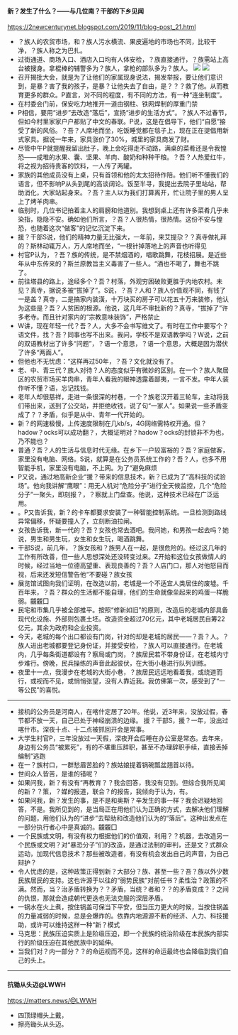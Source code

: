 #### 新？发生了什么？——与几位南？干部的下乡见闻
https://2newcenturynet.blogspot.com/2019/11/blog-post_21.html
- ？族人的农贸市场，和？族人污水横流、果皮遍地的市场也不同，比较干净，？族人称之为巴扎。
- 过街通道、商场入口、酒店入口均有人体安检，？族直接通行，？族需站上高台被搜身。拿棍棒的辅警多为？族人，拿枪的部队多为？族人。
![](https://assets.matters.news/embed/31c19f17-c20f-4843-b7e1-2d60d669c60c.jpeg)
![](https://assets.matters.news/embed/249a66e6-6e37-472c-8a31-0d28b863c1af.jpeg)
- 召开揭批大会，就是为了让他们的家属现身说法，揭发举报，要让他们意识到，是暴？害了我的孩子，是暴？让他失去了自由，是？？？救了他。从而教育更多的群众。P直言，对不同的程度，有不同的方法，有一种“连坐制度”。
- 在村委会门前，保安吃力地推开一道由钢柱、铁网焊制的厚重门禁
- P相信，要用“进步”去改造“落后”，宣扬“进步的生活方式”。？族人不过春节，但如今村里家家户户都贴了中文的春联。P说，这是在倡导下，他们“自愿”接受了新的风俗。？吾？人席地而坐，吃饭睡觉都在毯子上，现在正在提倡用新式家具。据说一年来，家具涨价了30%，城里的家具商发了财。
- 尽管中午P就提醒我留出肚子，晚上会吃得走不动路，满桌的菜肴还是令我惶恐——成堆的水果、囊、坚果、羊肉、酸奶和种种干粮。？吾？人热爱红牛，将之视为招待贵客的饮料，一人传了两罐。
- 家族的其他成员没有上桌，只有首领和他的太太招待作陪。他们听不懂我们的语言，但不影响P从头到尾的高谈阔论。饭至半寻，我提出去院子里站站，帮助消化，大家站起身来。？吾？主人以为我们打算离开，忙让院子里的男人呈上了烤羊肉串。
- 临别时，几位书记拍着主人的肩膀和他道别。我想到桌上还有许多菜肴几乎未染指，隐隐不安。确如他们所言，？吾？人很热情，很热情。这份不安与惶恐，也随着这次“做客”的记忆沉淀下来。
- 援？干部S说，他们的精神力量无比强大，一年前，来艾提尕？？真寺做礼拜的？斯林动辄万人，万人席地而坐，“一根针掉落地上的声音也听得见
- 村官P认为，？吾？族的传统，是不禁烟酒的，唱歌跳舞，花枝招展。是近些年从中东传来的？斯兰原教旨主义毒害了一些人。“酒也不喝了，舞也不跳了。
- 前往塔县的路上，途经多个？吾？村落，外观穷困破败更胜于内地农村。未见？真寺，据说多被“拔掉了”。S说，？吾？人和？族人价值观不同，有钱了一是盖？真寺，二是搞家内装潢，十万块买的房子可以花五十万来装修，他认为这些是？吾？人贫困的根源。他说，这几年不审批新的？真寺，“拔掉了”许多老寺。而且针对家内的“宗教意味装饰”，严格禁止
- W讲，现在年轻一代？吾？人，大多不会书写维文了。有时在工作中要写个？语文件，找？吾？同事也写不出来。我问，学校不是双语教学吗？W说，之前的双语教材出了许多“问题”，？语一个意思，？语一个意思，大概是因为潜伏了许多“两面人”。
- 但他也不无忧虑：“这样再过50年，？吾？文化就没有了。
- 老、中、青三代？族人对待？人的态度似乎有微妙的区别。在一个？族人聚居区的农贸市场买羊肉串，青年人看我的眼神透露着鄙夷，一言不发。中年人装作听不懂？语，忘记找钱。
- 老年人却很慈祥，走进一条很深的村巷，一个？族老汉开着三轮车，主动将我们带出来，送到了公交站，并拒绝收钱，说了句“一家人”。如果说一些矛盾变成了？？矛盾，似乎是从中、青年一代开始的。
- 新？的网速极慢，上传速度限制在几kb/s，4G网络需特权开通。但？hadow？ocks可以成功翻？，大概证明对？hadow？ocks的封锁非不为也，乃不能也？
- 普通？吾？人的生活与信息时代无缘。在乡下一户较富裕的？吾？家庭做客，家里没有电脑、网络。S说，就算是在公务员系统工作的？吾？人，也多不用智能手机，家里没有电脑，不上网。为了“避免麻烦
- P又说，通过地高新企业“援？带来的信息技术，新？已成为了“高科技的试验场”。他向我讲解“鹰眼”：用无人机对“危险分子”进行全天候监控，几个“危险分子”一聚头，即刻报？，？察就上门盘查。他说，这种技术已经在广泛运用。
- 。P又告诉我，新？的卡车都要求安装了一种智能控制系统。一旦检测到路线异常偏移，怀疑要撞人了，立刻断油拉闸。
- 女孩告诉我，新一代的？吾？女孩也常去酒吧。我问她，和男孩一起去吗？她说，男生和男生玩，女生和女生玩，喝酒跳舞。
- 干部S说，前几年，？族女孩和？族男人在一起，是很危险的。经过这几年的工作有所改善，但一些人思想深处还没转变过来。Z开始和这位女孩做情人的时候，经过当地一位德高望重、表现良善的？吾？人店门口，那人对他怒目而视，后来还发短信警告他“不要碰？族女孩
- 展览馆试图向我们证明，在改造以前，老城是一个不适宜人类居住的废墟。千百年来，？吾？群众的生活都不能自理，他们的生命就像垒起来的鸡蛋一样脆弱。龖龖囗
- 民宅和市集几乎被全部推平。按照“修新如旧”的原则，改造后的老城内部具备现代化设施、外部则包裹土坯。改造资金超过70亿元，其中老城居民自筹22亿元，其余为政府和企业投资。
- 今天，老城的每个出口都设有门岗，针对的却是老城的居民——？吾？人。？族人进出老城都要登记身份证，并接受安检，？族人可以直接通行。在老城内，几乎每条街道都设有？察局或门岗，？族居民若不带身份证，在老城内寸步难行。傍晚，民兵操练的声音此起彼伏，在大街小巷进行队列训练。
- 夜里十一点，我漫步在老城的大街小巷，？族居民远远地看着我，或绕道而行，或视而不见，或悄悄张望，没有人靠近我。我仿佛第一次，感受到了“一等公民”的喜悦。
---
- 接机的公务员是河南人，在喀什定居了20年。他说，近3年来，没放过假，春节都不放一天，自己已处于神经崩溃的边缘。
援？干部S，援？一年，没出过喀什市。深夜十点、十二点被抓回开会是常事。
- 大学生村官P，三年没放过一天假，深夜开会后睡在办公室是常态。去年来，身边有公务员“被累死”，有的不堪重压辞职，甚至不办理辞职手续，直接丢掉编制“逃跑
- 在一？族村口，一群愁眉苦脸的？族姑娘提着锅碗瓢盆翘首以待。
- 世间众人皆苦，是谁的错呢？
- 如果问我，新？有没有“再教育？？我会回答，我没有见到。但综合我所见闻的新？？策，？媒的报道，联合？的报告，我倾向于认为，有。
- 如果问我，新？发生的事，是不是和奥斯？辛发生的事一样？我会迟疑地回答，不是。我所见到的，是当局正在用他们认为正确的方式，去解决他们理解的问题，用他们认为的“进步”去帮助和改造他们认为的“落后”。这种出发点在一部分执行者心中是真诚的。龖龖囗
- 一个民族或文明，有没有权力根据他们的价值观，利用？？机器，去改造另一个民族或文明？对“暴恐分子”们的改造，是通过法制的审判，还是文？式群众运动，加现代信息技术？那些被改造者，有没有机会发出自己的声音，为自己辩护？
- 令人忧虑的是，这种政策正得到新？大部分？族、甚至一些？吾？族以外少数民族居民的支持。这也许源于以往的“弱势民族”对前任书？柔性治？政策的不满。然而，当？治矛盾转换为？？矛盾，当统？者和？？的矛盾变成？？之间的仇恨，那就会造成朝代更迭也无法克服的深层矛盾。
- 一锅水在火上煮，按住锅盖可保当下平安，但当压力更大的时候，当按住锅盖的力量减弱的时候，总是会爆炸的。依靠内地源源不断的经济、人力、科技援助，或许可以维持这样一种“新？模式
- 马克思：民族压迫实质上是阶级压迫，即一个民族的统治阶级在本民族内部实行的阶级压迫在其他民族中的延伸。
- 当我们对？内一部分？？的命运视而不见，这样的命运最终也会降临到我们自己的头上。
---
#### 抗锄从头迈@LWWH
https://matters.news/@LWWH
- 四顶绿帽头上戴，
- 擦亮锄头从头迈。
